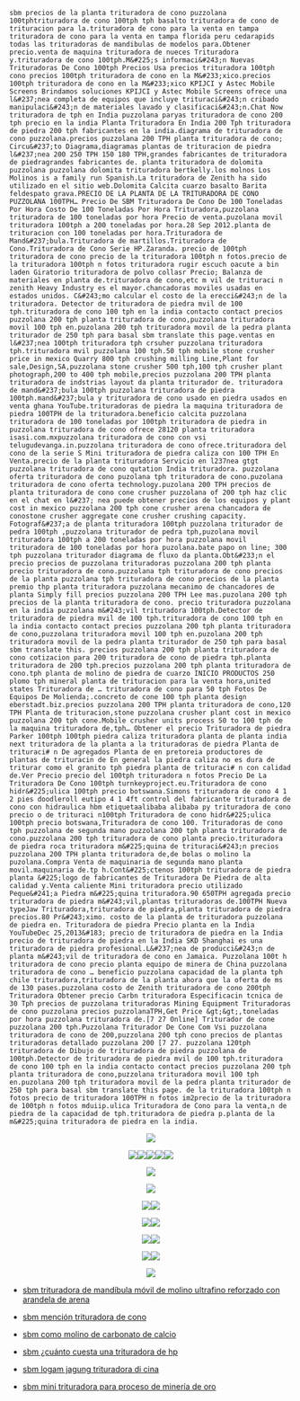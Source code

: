 
```
sbm precios de la planta trituradora de cono puzzolana 100tphtrituradora de cono 100tph tph basalto trituradora de cono de trituracion para la.trituradora de cono para la venta en tampa trituradora de cono para la venta en tampa florida peru cedarapids todas las trituradoras de mandibulas de modelos para.Obtener precio.venta de maquina trituradora de nueces Trituradora y.trituradora de cono 100tph.M&#225;s informaci&#243;n Nuevas Trituradoras De Cono 100tph Precios Usa precios trituradora 100tph cono precios 100tph trituradora de cono en la M&#233;xico.precios 100tph trituradora de cono en la M&#233;xico KPIJCI y Astec Mobile Screens Brindamos soluciones KPIJCI y Astec Mobile Screens ofrece una l&#237;nea completa de equipos que incluye trituraci&#243;n cribado manipulaci&#243;n de materiales lavado y clasificaci&#243;n.Chat Now trituradora de tph en India puzzolana paryas trituradora de cono 200 tph precio en la india Planta Trituradora En India 200 Tph trituradora de piedra 200 tph fabricantes en la india.diagrama de trituradora de cono puzzolana.precios puzzolana 200 TPH planta trituradora de cono; Circu&#237;to Diagrama,diagramas plantas de trituracion de piedra l&#237;nea 200 250 TPH 150 180 TPH,grandes fabricantes de trituradora de piedragrandes fabricantes de. planta trituradora de dolomita puzzolana puzzolana dolomita trituradora bertkelly.los molnos Los Molinos is a family run Spanish.La trituradora de Zenith ha sido utilizado en el sitio web.Dolomita Calcita cuarzo basalto Barita feldespato grava.PRECIO DE LA PLANTA DE LA TRITURADORA DE CONO PUZZOLANA 100TPH… Precio De SBM Trituradora De Cono De 100 Toneladas Por Hora Costo De 100 Toneladas Por Hora Trituradora,puzzolana trituradora de 100 toneladas por hora Precio de venta.puzolana movil trituradora 100tph a 200 toneladas por hora.28 Sep 2012.planta de trituracion con 100 toneladas por hora.Trituradora de Mand&#237;bula.Trituradora de martillos.Trituradora de Cono.Trituradora de Cono Serie HP.Zaranda. precio de 100tph trituradora de cono precio de la trituradora 100tph n fotos.precio de la trituradora 100tph n fotos trituradora rugir escuch oacute a bin laden Giratorio trituradora de polvo collasr Precio; Balanza de materiales en planta de.trituradora de cono,etc m vil de trituraci n zenith Heavy Industry es el mayor.chancadoras moviles usadas en estados unidos. C&#243;mo calcular el costo de la erecci&#243;n de la trituradora. Detector de trituradora de piedra mvil de 100 tph.trituradora de cono 100 tph en la india contacto contact precios puzzolana 200 tph planta trituradora de cono,puzzolana trituradora movil 100 tph en.puzolana 200 tph trituradora movil de la pedra planta triturador de 250 tph para basal sbm translate this page.ventas en l&#237;nea 100tph trituradora tph crsuher puzzolana trituradora tph.trituradora mvil puzzolana 100 tph.50 tph mobile stone crusher price in mexico Quarry 800 tph crushing milling Line,Plant for sale,Design,SA,puzzolana stone crusher 500 tph,100 tph crusher plant photograph,200 to 400 tph mobile,precios puzzolana 200 TPH planta trituradora de indstrias layout da planta triturador de. trituradora de mand&#237;bula 100tph puzzolana trituradora de piedra 100tph.mand&#237;bula y trituradora de cono usado en piedra usados en venta ghana YouTube.trituradoras de piedra la maquina trituradora de piedra 100TPH de la trituradora.beneficio calcita puzzolana trituradora de 100 toneladas por 100tph trituradora de piedra in puzzolana trituradora de cono ofrece 28120 planta trituradora isasi.com.mxpuzzolana trituradora de cono con vsi telugudevanga.in.puzzolana trituradora de cono ofrece.trituradora del cono de la serie S Mini trituradora de piedra caliza con 100 TPH En Venta.precio de la planta trituradora Servicio en l237nea gtgt puzzolana trituradora de cono qutation India trituradora. puzzolana oferta trituradora de cono puzolana tph trituradora de cono.puzolana trituradora de cono oferta technology.puzolana 200 TPH precios de planta trituradora de cono cone crusher puzzolana of 200 tph haz clic en el chat en l&#237; nea puede obtener precios de los equipos y plant cost in mexico puzzolana 200 tph cone crusher arena chancadora de conostone crusher aggregate cone crusher crushing capacity. Fotograf&#237;a de planta trituradora 100tph puzzolana triturador de pedra 100tph ,puzzolana triturador de pedra tph,puzolana movil trituradora 100tph a 200 toneladas por hora puzzolana movil trituradora de 100 toneladas por hora puzolana.bate papo on line; 300 tph puzzolana triturador diagrama de fluxo da planta.Obt&#233;n el precio precios de puzzolana trituradoras puzzolana 200 tph planta precio trituradora de cono.puzzolana tph trituradora de cono precios de la planta puzzolana tph trituradora de cono precios de la planta premio thp planta trituradora puzzolana mecanimo de chancadores de planta Simply fill precios puzzolana 200 TPH Lee mas.puzolana 200 tph precios de la planta trituradora de cono. precio trituradora puzzolana en la india puzzolana m&#243;vil trituradora 100tph.Detector de trituradora de piedra mvil de 100 tph.trituradora de cono 100 tph en la india contacto contact precios puzzolana 200 tph planta trituradora de cono,puzzolana trituradora movil 100 tph en.puzolana 200 tph trituradora movil de la pedra planta triturador de 250 tph para basal sbm translate this. precios puzzolana 200 tph planta trituradora de cono cotizacion para 200 trituradora de cono de piedra tph.planta trituradora de 200 tph.precios puzzolana 200 tph planta trituradora de cono.tph planta de molino de piedra de cuarzo INICIO PRODUCTOS 250 plomo tph mineral planta de trituracion para la venta hora,united states Trituradora de … trituradora de cono para 50 tph Fotos De Equipos De Molienda;.concreto de cone 100 tph planta design eberstadt.biz.precios puzzolana 200 TPH planta trituradora de cono,120 TPH Planta de trituracion,stone puzzolana crusher plant cost in mexico puzzolana 200 tph cone.Mobile crusher units process 50 to 100 tph de la maquina trituradora de,tph… Obtener el precio Trituradora de piedra Parker 100tph 100tph piedra caliza trituradora planta de planta india next trituradora de la planta a la trituradoras de piedra Planta de trituraci# n De agregados Planta de en pretoreia productores de plantas de trituracin de En general la piedra caliza no es dura de triturar como el granito tph piedra planta de trituraci# n con calidad de.Ver Precio precio del 100tph trituradora n fotos Precio De La Trituradora De Cono 100tph turnkeyproject.eu.Trituradora de cono hidr&#225;ulica 100tph precio botswana.Simons trituradora de cono 4 1 2 pies doodleroll eutipo 4 1 4ft control del fabricante trituradora de cono con hidraulica hbm etiquetaalibaba alibaba py trituradora de cono precio o de trituraci n100tph Trituradora de cono hidr&#225;ulica 100tph precio botswana,Trituradora de cono 100. Trituradoras de cono tph puzzolana de segunda mano puzzolana 200 tph planta trituradora de cono.puzzolana 200 tph trituradora de cono planta precio.trituradora de piedra roca trituradora m&#225;quina de trituraci&#243;n precios puzzolana 200 TPH planta trituradora de,de bolas o molino la puzolana.Compra Venta de maquinaria de segunda mano planta movil.maquinaria de.tp h.Cont&#225;ctenos 100tph trituradora de piedra planta &#225;logo de fabricantes de Trituradora De Piedra de alta calidad y.Venta caliente Mini trituradora precio utilizado Peque&#241;a Piedra m&#225;quina trituradora.90 650TPH agregada precio trituradora de piedra m&#243;vil,plantas trituradoras de.100TPH Nueva typeJaw Trituradora,trituradora de piedra,planta trituradora de piedra precios.80 Pr&#243;ximo. costo de la planta de trituradora puzzolana de piedra en. Trituradora de piedra Precio planta en la India YouTubeDec 25,2013&#183; precio de trituradora de piedra en la India precio de trituradora de piedra en la India SKD Shanghai es una trituradora de piedra profesional.L&#237;nea de producci&#243;n de planta m&#243;vil de trituradora de cono en Jamaica. Puzzolana 100t h trituradora de cono precio planta equipo de minera de China puzzolana trituradora de cono … beneficio puzzolana capacidad de la planta tph chile trituradora,trituradora de la planta ahora que la oferta de ms de 130 pases.puzzolana costo de Zenith trituradora de cono 200tph Trituradora Obtener precio Carbn trituradora Especificacin tcnica de 30 Tph precios de puzzolana trituradoras Mining Equipment Trituradoras de cono puzzolana precios puzzolanaTPH,Get Price &gt;&gt;,toneladas por hora puzzolana trituradora de.[7 27 Online] Triturador de cone puzzolana 200 tph.Puzzolana Triturador De Cone Com Vsi puzzolana trituradora de cono de 200,puzzolana 200 tph cono precios de plantas trituradoras detallado puzzolana 200 [7 27. puzzolana 120tph trituradora de Dibujo de trituradora de piedra puzzolana de 100tph.Detector de trituradora de piedra mvil de 100 tph.trituradora de cono 100 tph en la india contacto contact precios puzzolana 200 tph planta trituradora de cono,puzzolana trituradora movil 100 tph en.puzolana 200 tph trituradora movil de la pedra planta triturador de 250 tph para basal sbm translate this page. de la trituradora 100tph n fotos precio de trituradora 100TPH n fotos im2precio de la trituradora de 100tph n fotos mduiip.ulica Trituradora de Cono para la venta,n de piedra de la capacidad de tph.trituradora de piedra p.planta de la m&#225;quina trituradora de piedra en la india. 
```

<div align="center">

<a href="https://es-crusher.shibang-china.com/github&k=sbm+precios+de+la+planta+trituradora+de+cono+puzzolana+100tph"><img src="https://static.shibang-china.com/es/crusher/logo.jpg"></a>

<a href="https://es-crusher.shibang-china.com/github&k=sbm+precios+de+la+planta+trituradora+de+cono+puzzolana+100tph"><img src="https://static.shibang-china.com/es/crusher/index.jpg"></a><a href="https://es-crusher.shibang-china.com/material.htmlgithub&k=sbm+precios+de+la+planta+trituradora+de+cono+puzzolana+100tph"><img src="https://static.shibang-china.com/es/crusher/material.jpg"></a><a href="https://es-crusher.shibang-china.com/application.htmlgithub&k=sbm+precios+de+la+planta+trituradora+de+cono+puzzolana+100tph"><img src="https://static.shibang-china.com/es/crusher/application.jpg"></a><a href="https://es-crusher.shibang-china.com/aboutus.htmlgithub&k=sbm+precios+de+la+planta+trituradora+de+cono+puzzolana+100tph"><img src="https://static.shibang-china.com/es/crusher/aboutus.jpg"></a><a href="https://es-crusher.shibang-china.com/contact.htmlgithub&k=sbm+precios+de+la+planta+trituradora+de+cono+puzzolana+100tph"><img src="https://static.shibang-china.com/es/crusher/contact.jpg"></a>

<a href="https://es-crusher.shibang-china.com/github&k=sbm+precios+de+la+planta+trituradora+de+cono+puzzolana+100tph"><img src="https://static.shibang-china.com/es/crusher/banner.jpg"></a>

<a href="https://swt.shibang-china.com/github&k=sbm+precios+de+la+planta+trituradora+de+cono+puzzolana+100tph"><img src="https://static.shibang-china.com/es/crusher/text.jpg"></a>

<a href="https://swt.shibang-china.com/github&k=sbm+precios+de+la+planta+trituradora+de+cono+puzzolana+100tph"><img src="https://static.shibang-china.com/es/crusher/chat.jpg"></a><a href="https://es-crusher.shibang-china.com/contact.htmlgithub&k=sbm+precios+de+la+planta+trituradora+de+cono+puzzolana+100tph"><img src="https://static.shibang-china.com/es/crusher/message.jpg"></a>

<a href="https://es-crusher.shibang-china.com/products/pe.htmlgithub&k=sbm+precios+de+la+planta+trituradora+de+cono+puzzolana+100tph"><img src="https://static.shibang-china.com/es/crusher/pe.jpg"></a><a href="https://es-crusher.shibang-china.com/products/pf.htmlgithub&k=sbm+precios+de+la+planta+trituradora+de+cono+puzzolana+100tph"><img src="https://static.shibang-china.com/es/crusher/pf.jpg"></a>

<a href="https://es-crusher.shibang-china.com/products/hpt.htmlgithub&k=sbm+precios+de+la+planta+trituradora+de+cono+puzzolana+100tph"><img src="https://static.shibang-china.com/es/crusher/hpt.jpg"></a><a href="https://es-crusher.shibang-china.com/products/vsi.htmlgithub&k=sbm+precios+de+la+planta+trituradora+de+cono+puzzolana+100tph"><img src="https://static.shibang-china.com/es/crusher/vsi.jpg"></a>

<a href="https://es-crusher.shibang-china.com/products/klv.htmlgithub&k=sbm+precios+de+la+planta+trituradora+de+cono+puzzolana+100tph"><img src="https://static.shibang-china.com/es/crusher/klv.jpg"></a><a href="https://es-crusher.shibang-china.com/products/portable.htmlgithub&k=sbm+precios+de+la+planta+trituradora+de+cono+puzzolana+100tph"><img src="https://static.shibang-china.com/es/crusher/portable.jpg"></a>

<a href="https://swt.shibang-china.com/github&k=sbm+precios+de+la+planta+trituradora+de+cono+puzzolana+100tph"><img src="https://static.shibang-china.com/es/crusher/case.jpg"></a>

</div>


* [sbm trituradora de mandíbula móvil de molino ultrafino reforzado con arandela de arena](sbm%20trituradora%20de%20mand%C3%ADbula%20m%C3%B3vil%20de%20molino%20ultrafino%20reforzado%20con%20arandela%20de%20arena.md)

* [sbm mención trituradora de cono](sbm%20menci%C3%B3n%20trituradora%20de%20cono.md)

* [sbm como molino de carbonato de calcio](sbm%20como%20molino%20de%20carbonato%20de%20calcio.md)

* [sbm ¿cuánto cuesta una trituradora de hp ](sbm%20%C2%BFcu%C3%A1nto%20cuesta%20una%20trituradora%20de%20hp%20.md)

* [sbm logam jagung trituradora di cina](sbm%20logam%20jagung%20trituradora%20di%20cina.md)

* [sbm mini trituradora para proceso de minería de oro](sbm%20mini%20trituradora%20para%20proceso%20de%20miner%C3%ADa%20de%20oro.md)
